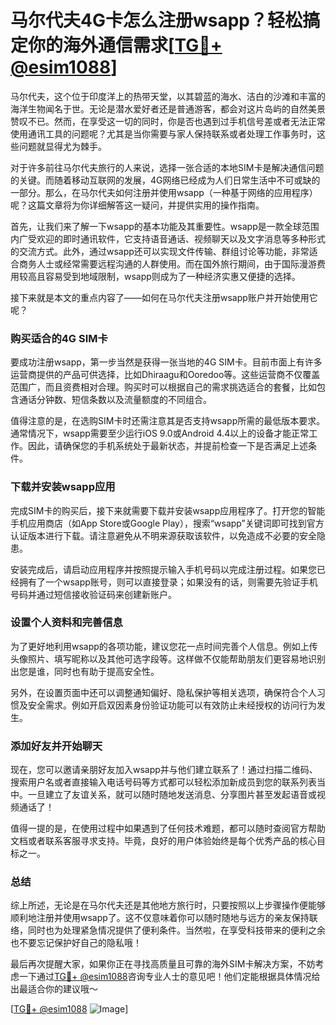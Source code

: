 # 马尔代夫4G卡怎么注册wsapp？轻松搞定你的海外通信需求[[TG💪+ @esim1088](https://t.me/s/esim1088)]

马尔代夫，这个位于印度洋上的热带天堂，以其碧蓝的海水、洁白的沙滩和丰富的海洋生物闻名于世。无论是潜水爱好者还是普通游客，都会对这片岛屿的自然美景赞叹不已。然而，在享受这一切的同时，你是否也遇到过手机信号差或者无法正常使用通讯工具的问题呢？尤其是当你需要与家人保持联系或者处理工作事务时，这些问题就显得尤为棘手。

对于许多前往马尔代夫旅行的人来说，选择一张合适的本地SIM卡是解决通信问题的关键。而随着移动互联网的发展，4G网络已经成为人们日常生活中不可或缺的一部分。那么，在马尔代夫如何注册并使用wsapp（一种基于网络的应用程序）呢？这篇文章将为你详细解答这一疑问，并提供实用的操作指南。

首先，让我们来了解一下wsapp的基本功能及其重要性。wsapp是一款全球范围内广受欢迎的即时通讯软件，它支持语音通话、视频聊天以及文字消息等多种形式的交流方式。此外，通过wsapp还可以实现文件传输、群组讨论等功能，非常适合商务人士或经常需要远程沟通的人群使用。而在国外旅行期间，由于国际漫游费用较高且容易受到地域限制，wsapp则成为了一种经济实惠又便捷的选择。

接下来就是本文的重点内容了——如何在马尔代夫注册wsapp账户并开始使用它呢？

### 购买适合的4G SIM卡

要成功注册wsapp，第一步当然是获得一张当地的4G SIM卡。目前市面上有许多运营商提供的产品可供选择，比如Dhiraagu和Ooredoo等。这些运营商不仅覆盖范围广，而且资费相对合理。购买时可以根据自己的需求挑选适合的套餐，比如包含通话分钟数、短信条数以及流量额度的不同组合。

值得注意的是，在选购SIM卡时还需注意其是否支持wsapp所需的最低版本要求。通常情况下，wsapp需要至少运行iOS 9.0或Android 4.4以上的设备才能正常工作。因此，请确保您的手机系统处于最新状态，并提前检查一下是否满足上述条件。

### 下载并安装wsapp应用

完成SIM卡的购买后，接下来就需要下载并安装wsapp应用程序了。打开您的智能手机应用商店（如App Store或Google Play），搜索“wsapp”关键词即可找到官方认证版本进行下载。请注意避免从不明来源获取该软件，以免造成不必要的安全隐患。

安装完成后，请启动应用程序并按照提示输入手机号码以完成注册过程。如果您已经拥有了一个wsapp账号，则可以直接登录；如果没有的话，则需要先验证手机号码并通过短信接收验证码来创建新账户。

### 设置个人资料和完善信息

为了更好地利用wsapp的各项功能，建议您花一点时间完善个人信息。例如上传头像照片、填写昵称以及其他可选字段等。这样做不仅能帮助朋友们更容易地识别出您是谁，同时也有助于提高安全性。

另外，在设置页面中还可以调整通知偏好、隐私保护等相关选项，确保符合个人习惯及安全需求。例如开启双因素身份验证功能可以有效防止未经授权的访问行为发生。

### 添加好友并开始聊天

现在，您可以邀请亲朋好友加入wsapp并与他们建立联系了！通过扫描二维码、搜索用户名或者直接输入电话号码等方式都可以轻松添加新成员到您的联系列表当中。一旦建立了友谊关系，就可以随时随地发送消息、分享图片甚至发起语音或视频通话了！

值得一提的是，在使用过程中如果遇到了任何技术难题，都可以随时查阅官方帮助文档或者联系客服寻求支持。毕竟，良好的用户体验始终是每个优秀产品的核心目标之一。

### 总结

综上所述，无论是在马尔代夫还是其他地方旅行时，只要按照以上步骤操作便能够顺利地注册并使用wsapp了。这不仅意味着你可以随时随地与远方的亲友保持联络，同时也为处理紧急情况提供了便利条件。当然啦，在享受科技带来的便利之余也不要忘记保护好自己的隐私哦！

最后再次提醒大家，如果你正在寻找高质量且可靠的海外SIM卡解决方案，不妨考虑一下通过[TG💪+ @esim1088](https://t.me/s/esim1088)咨询专业人士的意见吧！他们定能根据具体情况给出最适合你的建议哦～

[[TG💪+ @esim1088](https://t.me/s/esim1088) ![Image](https://i.postimg.cc/4NQfJmqS/Snipaste-2025-05-13-00-14-12.png)]